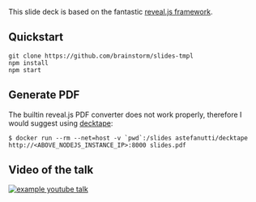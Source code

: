 This slide deck is based on the fantastic [reveal.js framework](https://github.com/hakimel/reveal.js).

## Quickstart

```
git clone https://github.com/brainstorm/slides-tmpl
npm install
npm start
```

## Generate PDF

The builtin reveal.js PDF converter does not work properly, therefore I would suggest using [decktape](https://github.com/astefanutti/decktape):

```
$ docker run --rm --net=host -v `pwd`:/slides astefanutti/decktape http://<ABOVE_NODEJS_INSTANCE_IP>:8000 slides.pdf
```

## Video of the talk

[![example youtube talk](http://img.youtube.com/vi/<YOUTUBE_HASH>/0.jpg)](http://www.youtube.com/watch?v=<YOUTUBE_HASH>)
